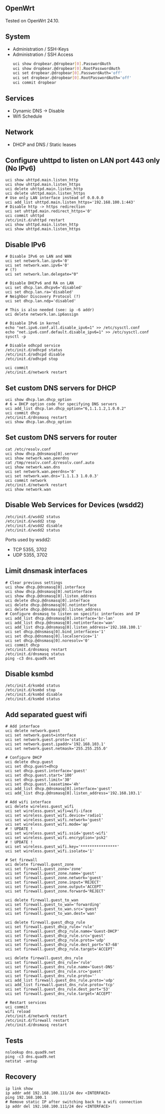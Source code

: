 ## OpenWrt

Tested on OpenWrt 24.10.



## System

  * Administration / SSH-Keys
  * Administration / SSH Access
    ```bash
    uci show dropbear.@dropbear[0].PasswordAuth
    uci show dropbear.@dropbear[0].RootPasswordAuth
    uci set dropbear.@dropbear[0].PasswordAuth='off'
    uci set dropbear.@dropbear[0].RootPasswordAuth='off'
    uci commit dropbear
    ```



## Services

  * Dynamic DNS -> Disable
  * Wifi Schedule



## Network

  * DHCP and DNS / Static leases



## Configure uhttpd to listen on LAN port 443 only (No IPv6)

    uci show uhttpd.main.listen_http
    uci show uhttpd.main.listen_https
    uci delete uhttpd.main.listen_http
    uci delete uhttpd.main.listen_https
    # Use only LAN interface instead of 0.0.0.0
    uci add_list uhttpd.main.listen_https='192.168.100.1:443'
    # Disable http -> https redirection
    uci set uhttpd.main.redirect_https='0'
    uci commit uhttpd
    /etc/init.d/uhttpd restart
    uci show uhttpd.main.listen_http
    uci show uhttpd.main.listen_https



## Disable IPv6

    # Disable IPv6 on LAN and WAN
    uci set network.lan.ipv6='0'
    uci set network.wan.ipv6='0'
    # (?)
    uci set network.lan.delegate="0"

    # Disable DHCPv6 and RA on LAN
    uci set dhcp.lan.dhcpv6='disabled'
    uci set dhcp.lan.ra='disabled'
    # Neighbor Discovery Protocol (?)
    uci set dhcp.lan.ndp='disabled'

    # This is also needed (see: ip -6 addr)
    uci delete network.lan.ip6assign

    # Disable IPv6 in kernel
    echo "net.ipv6.conf.all.disable_ipv6=1" >> /etc/sysctl.conf
    echo "net.ipv6.conf.default.disable_ipv6=1" >> /etc/sysctl.conf
    sysctl -p 
 
    # Disable odhcpd service
    /etc/init.d/odhcpd status    
    /etc/init.d/odhcpd disable
    /etc/init.d/odhcpd stop

    uci commit
    /etc/init.d/network restart



## Set custom DNS servers for DHCP

    uci show dhcp.lan.dhcp_option
    # 6 = DHCP option code for specifying DNS servers
    uci add_list dhcp.lan.dhcp_option="6,1.1.1.2,1.0.0.2"
    uci commit dhcp
    /etc/init.d/dnsmasq restart
    uci show dhcp.lan.dhcp_option



## Set custom DNS servers for router
    
    cat /etc/resolv.conf
    uci show dhcp.@dnsmasq[0].server
    uci show network.wan.peerdns
    cat /tmp/resolv.conf.d/resolv.conf.auto
    uci show network.wan.dns
    uci set network.wan.peerdns='0'
    uci set network.wan.dns='1.1.1.3 1.0.0.3'
    uci commit network
    /etc/init.d/network restart
    uci show network.wan



## Disable Web Services for Devices (wsdd2)

    /etc/init.d/wsdd2 status
    /etc/init.d/wsdd2 stop
    /etc/init.d/wsdd2 disable
    /etc/init.d/wsdd2 status

Ports used by wsdd2:

  * TCP 5355, 3702
  * UDP 5355, 3702



## Limit dnsmask interfaces

    # Clear previous settings
    uci show dhcp.@dnsmasq[0].interface
    uci show dhcp.@dnsmasq[0].notinterface
    uci show dhcp.@dnsmasq[0].listen_address
    uci delete dhcp.@dnsmasq[0].interface
    uci delete dhcp.@dnsmasq[0].notinterface
    uci delete dhcp.@dnsmasq[0].listen_address
    # Configure dnsmasq to listen on specific interfaces and IP
    uci add_list dhcp.@dnsmasq[0].interface='br-lan'
    uci add_list dhcp.@dnsmasq[0].notinterface='wan'
    uci add_list dhcp.@dnsmasq[0].listen_address='192.168.100.1'
    uci set dhcp.@dnsmasq[0].bind_interfaces='1'
    uci set dhcp.@dnsmasq[0].localservice='1'
    uci set dhcp.@dnsmasq[0].noresolv='0'
    uci commit dhcp
    /etc/init.d/dnsmasq restart
    /etc/init.d/dnsmasq status
    ping -c3 dns.quad9.net



## Disable ksmbd

    /etc/init.d/ksmbd status
    /etc/init.d/ksmbd stop
    /etc/init.d/ksmbd disable
    /etc/init.d/ksmbd status



## Add separated guest wifi

    # Add interface
    uci delete network.guest
    uci set network.guest=interface
    uci set network.guest.proto='static'
    uci set network.guest.ipaddr='192.168.103.1'
    uci set network.guest.netmask='255.255.255.0'

    # Configure DHCP
    uci delete dhcp.guest
    uci set dhcp.guest=dhcp
    uci set dhcp.guest.interface='guest'
    uci set dhcp.guest.start='100'
    uci set dhcp.guest.limit='30'
    uci set dhcp.guest.leasetime='4h'
    uci add_list dhcp.@dnsmasq[0].interface='guest'
    uci add_list dhcp.@dnsmasq[0].listen_address='192.168.103.1'

    # Add wifi interface
    uci delete wireless.guest_wifi
    uci set wireless.guest_wifi=wifi-iface
    uci set wireless.guest_wifi.device='radio1'
    uci set wireless.guest_wifi.network='guest'
    uci set wireless.guest_wifi.mode='ap'
    # ! UPDATE !
    uci set wireless.guest_wifi.ssid='guest-wifi'
    uci set wireless.guest_wifi.encryption='psk2'
    # ! UPDATE !
    uci set wireless.guest_wifi.key='****************'
    uci set wireless.guest_wifi.isolate='1'

    # Set firewall
    uci delete firewall.guest_zone
    uci set firewall.guest_zone='zone'
    uci set firewall.guest_zone.name='guest'
    uci set firewall.guest_zone.network='guest'
    uci set firewall.guest_zone.input='REJECT'
    uci set firewall.guest_zone.output='ACCEPT'
    uci set firewall.guest_zone.forward='REJECT'

    uci delete firewall.guest_to_wan
    uci set firewall.guest_to_wan='forwarding'
    uci set firewall.guest_to_wan.src='guest'
    uci set firewall.guest_to_wan.dest='wan'

    uci delete firewall.guest_dhcp_rule
    uci set firewall.guest_dhcp_rule='rule'
    uci set firewall.guest_dhcp_rule.name='Guest-DHCP'
    uci set firewall.guest_dhcp_rule.src='guest'
    uci set firewall.guest_dhcp_rule.proto='udp'
    uci set firewall.guest_dhcp_rule.dest_port='67-68'
    uci set firewall.guest_dhcp_rule.target='ACCEPT'

    uci delete firewall.guest_dns_rule
    uci set firewall.guest_dns_rule='rule'
    uci set firewall.guest_dns_rule.name='Guest-DNS'
    uci set firewall.guest_dns_rule.src='guest'
    uci set firewall.guest_dns_rule.proto=''
    uci add_list firewall.guest_dns_rule.proto='udp'
    uci add_list firewall.guest_dns_rule.proto='tcp'
    uci set firewall.guest_dns_rule.dest_port='53'
    uci set firewall.guest_dns_rule.target='ACCEPT'

    # Restart services
    uci commit
    wifi reload
    /etc/init.d/network restart
    /etc/init.d/firewall restart
    /etc/init.d/dnsmasq restart



## Tests

    nslookup dns.quad9.net
    ping -c3 dns.quad9.net
    netstat -antup



## Recovery

    ip link show
    ip addr add 192.168.100.111/24 dev <INTERFACE>
    ping 192.168.100.1
    # Remove static IP after switching back to a wifi connection
    ip addr del 192.168.100.111/24 dev <INTERFACE>

